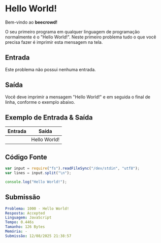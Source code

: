 # Hello World!

Bem-vindo ao **beecrowd!**

O seu primeiro programa em qualquer linguagem de programação normalmente é o "Hello World!". Neste primeiro problema tudo o que você precisa fazer é imprimir esta mensagem na tela.

## Entrada

Este problema não possui nenhuma entrada.

## Saída

Você deve imprimir a mensagem "Hello World!" e em seguida o final de linha, conforme o exemplo abaixo.

## Exemplo de Entrada & Saída

| Entrada | Saída        |
| ------- | ------------ |
|         | Hello World! |

## Código Fonte

```javascript
var input = require("fs").readFileSync("/dev/stdin", "utf8");
var lines = input.split("\n");

console.log("Hello World!");
```

## Submissão

```yaml
Problema: 1000 - Hello World!
Resposta: Accepted
Linguagem: JavaScript
Tempo: 0.446s
Tamanho: 126 Bytes
Memória: -
Submissão: 12/08/2025 21:38:57
```
